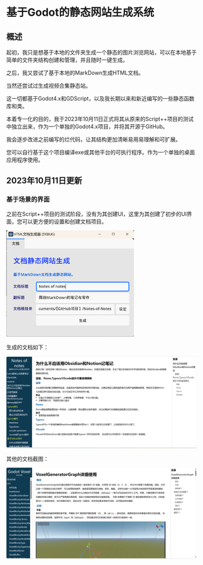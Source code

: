 # 基于Godot的静态网站生成系统

## 概述

起初，我只是想基于本地的文件夹生成一个静态的图片浏览网站，可以在本地基于简单的文件夹结构创建和管理，并且随时一键生成。

之后，我又尝试了基于本地的MarkDown生成HTML文档。

当然还尝试过生成视频合集静态站。

这一切都基于Godot4.x和GDScript，以及我长期以来和新近编写的一些静态函数库和类。

本着专一化的目的，我于2023年10月11日正式将其从原来的Script++项目的测试中独立出来，作为一个单独的Godot4.x项目，并将其开源于GitHub。

我会逐步改进之前编写的烂代码，让其结构更加清晰易用易理解和可扩展。

您可以自行基于这个项目编译exe或其他平台的可执行程序。作为一个单独的桌面应用程序使用。

## 2023年10月11日更新

### 基于场景的界面

之前在Script++项目的测试阶段，没有为其创建UI，这里为其创建了初步的UI界面，您可以更方便的设置和创建文档项目。

<img src="./readme.assets/image-20231011210236128.png" alt="image-20231011210236128" style="zoom:33%;" />

生成的文档如下：

![image-20231011212042567](./readme.assets/image-20231011212042567.png)

其他的文档截图：

![image-20231011212005732](./readme.assets/image-20231011212005732.png)